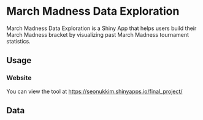 # March Madness Data Exploration

March Madness Data Exploration is a Shiny App that helps users build their March Madness bracket by visualizing past March Madness tournament statistics.

## Usage

### Website

You can view the tool at https://seonukkim.shinyapps.io/final_project/

## Data
